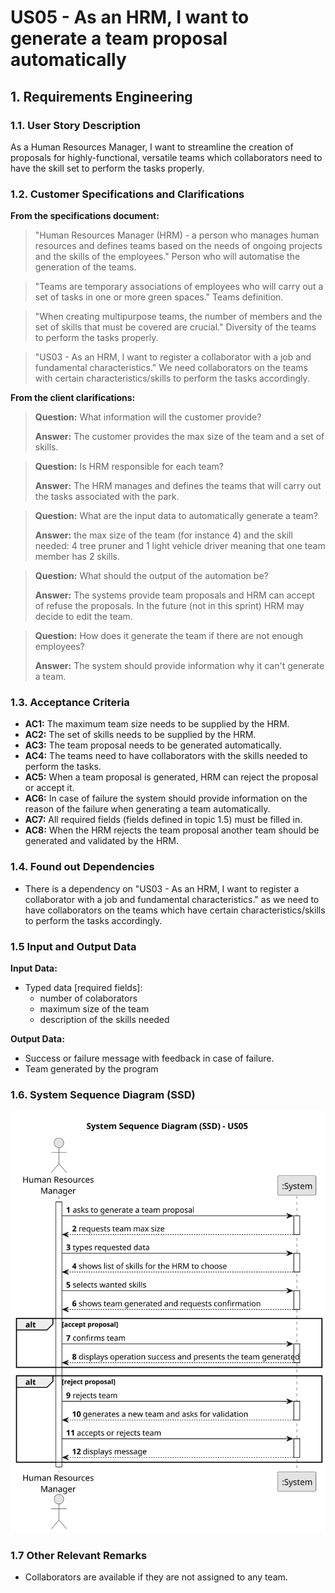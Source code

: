 # US05 - As an HRM, I want to generate a team proposal automatically

## 1. Requirements Engineering

### 1.1. User Story Description

As a Human Resources Manager, I want to streamline the creation of proposals for highly-functional, versatile teams which collaborators need to have the skill set to perform the tasks properly.

### 1.2. Customer Specifications and Clarifications

**From the specifications document:**

>   "Human Resources Manager (HRM) - a person who manages human resources and defines teams based on the needs of ongoing projects and the skills of the employees."
>   Person who will automatise the generation of the teams.

>	"Teams are temporary associations of employees who will carry out a set of tasks in one or more green spaces."
>   Teams definition.

>   "When creating multipurpose teams, the number of members and the set of skills that must be covered are crucial."
>   Diversity of the teams to perform the tasks properly.

>   "US03 - As an HRM, I want to register a collaborator with a job and fundamental characteristics." 
>   We need collaborators on the teams with certain characteristics/skills to perform the tasks accordingly.

**From the client clarifications:**

> **Question:** What information will the customer provide?
>
> **Answer:** The customer provides the max size of the team and a set of skills.

> **Question:** Is HRM responsible for each team?
>
> **Answer:** The HRM manages and defines the teams that will carry out the tasks associated with the park.

> **Question:** What are the input data to automatically generate a team?
>
> **Answer:** the max size of the team (for instance 4) and the skill needed: 4 tree pruner and 1 light vehicle driver meaning that one team member has 2 skills.

> **Question:** What should the output of the automation be?
>
> **Answer:** The systems provide team proposals and HRM can accept of refuse the proposals. In the future (not in this sprint) HRM may decide to edit the team.

> **Question:** How does it generate the team if there are not enough employees?
>
> **Answer:** The system should provide information why it can't generate a team.

### 1.3. Acceptance Criteria

* **AC1:** The maximum team size needs to be supplied by the HRM.
* **AC2:** The set of skills needs to be supplied by the HRM.
* **AC3:** The team proposal needs to be generated automatically.
* **AC4:** The teams need to have collaborators with the skills needed to perform the tasks.
* **AC5:** When a team proposal is generated, HRM can reject the proposal or accept it.
* **AC6:** In case of failure the system should provide information on the reason of the failure when generating a team automatically.
* **AC7:** All required fields (fields defined in topic 1.5) must be filled in.
* **AC8:** When the HRM rejects the team proposal another team should be generated and validated by the HRM.

### 1.4. Found out Dependencies

* There is a dependency on "US03 - As an HRM, I want to register a collaborator with a job and fundamental characteristics." as we need to have collaborators on the teams which have certain characteristics/skills to perform the tasks accordingly.

### 1.5 Input and Output Data

**Input Data:**

* Typed data [required fields]:
  * number of colaborators
  * maximum size of the team
  * description of the skills needed

**Output Data:**

* Success or failure message with feedback in case of failure.
* Team generated by the program

### 1.6. System Sequence Diagram (SSD)

![System Sequence Diagram](svg/us05-system-sequence-diagram.svg)

### 1.7 Other Relevant Remarks

* Collaborators are available if they are not assigned to any team.